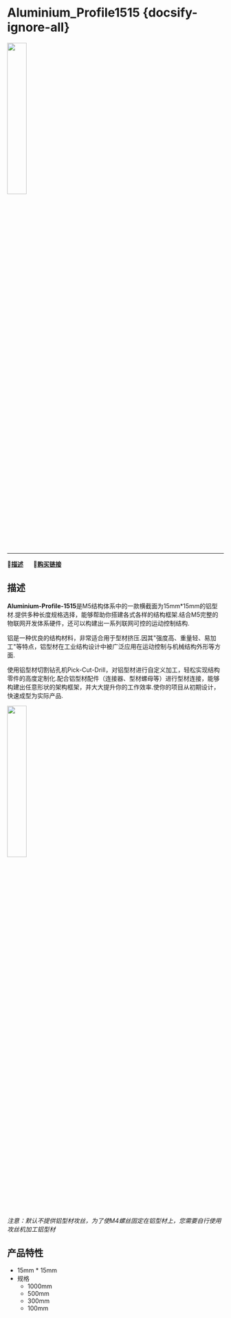 # Aluminium_Profile1515 {docsify-ignore-all}

<img src="assets/img/product_pics/1515/ap/ap_ap_01.jpg" width="30%" height="30%">

***

:memo:**[描述](#描述)**&nbsp;&nbsp;&nbsp;&nbsp;&nbsp;&nbsp;🛒**[购买链接](https://item.taobao.com/item.htm?spm=a2oq0.12575281.0.0.504a1debWyi50z&ft=t&id=595251446790)**


## 描述

**Aluminium-Profile-1515**是M5结构体系中的一款横截面为15mm*15mm的铝型材.提供多种长度规格选择，能够帮助你搭建各式各样的结构框架.结合M5完整的物联网开发体系硬件，还可以构建出一系列联网可控的运动控制结构.

铝是一种优良的结构材料，非常适合用于型材挤压.因其"强度高、重量轻、易加工"等特点，铝型材在工业结构设计中被广泛应用在运动控制与机械结构外形等方面.

使用铝型材切割钻孔机Pick-Cut-Drill，对铝型材进行自定义加工，轻松实现结构零件的高度定制化.配合铝型材配件（连接器、型材螺母等）进行型材连接，能够构建出任意形状的架构框架，并大大提升你的工作效率.使你的项目从初期设计，快速成型为实际产品.

<img src="assets/img/product_pics/1515/corner/1515_corner_03.jpg" width="30%" height="30%">

*注意：默认不提供铝型材攻丝，为了使M4螺丝固定在铝型材上，您需要自行使用攻丝机加工铝型材*

<!-- <img src="assets/img/product_pics/1515/ap/ap_ap_01.jpg" width="30%" height="30%">
<img src="assets/img/product_pics/1515/ap/ap_ap_01.jpg" width="30%" height="30%"> -->

## 产品特性
- 15mm * 15mm
- 规格
  -  1000mm
  -  500mm
  -  300mm
  -  100mm
